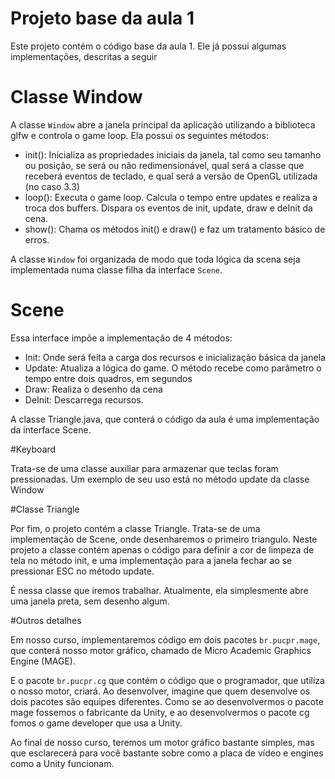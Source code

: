 # Projeto base da aula 1


Este projeto contém o código base da aula 1. Ele já possui algumas implementações, descritas a seguir
 
 # Classe Window
  
A classe `Window` abre a janela principal da aplicação utilizando a biblioteca glfw e controla o game loop. Ela possui 
os seguintes métodos:
- init(): Inicializa as propriedades iniciais da janela, tal como seu tamanho ou posição, se será ou não 
redimensionável, qual será a classe que receberá eventos de teclado, e qual será a versão de OpenGL utilizada 
(no caso 3.3)
- loop(): Executa o game loop. Calcula o tempo entre updates e realiza a troca dos buffers. Dispara os eventos de init, 
 update, draw e deInit da cena.
- show(): Chama os métodos init() e draw() e faz um tratamento básico de erros.

A classe `Window` foi organizada de modo que toda lógica da scena seja implementada numa classe filha da interface 
`Scene`.

# Scene

Essa interface impõe a implementação de 4 métodos:

- Init: Onde será feita a carga dos recursos e inicialização básica da janela
- Update: Atualiza a lógica do game. O método recebe como parâmetro o tempo entre dois quadros, em segundos
- Draw: Realiza o desenho da cena
- DeInit: Descarrega recursos.

A classe Triangle.java, que conterá o código da aula é uma implementação da interface Scene.

#Keyboard

Trata-se de uma classe auxiliar para armazenar que teclas foram pressionadas. Um exemplo de seu uso está no método 
update da classe Window

#Classe Triangle

Por fim, o projeto contém a classe Triangle. Trata-se de uma implementação de Scene, onde desenharemos o primeiro 
triangulo. Neste projeto a classe contém apenas o código para definir a cor de limpeza de tela no método init, e uma
implementação para a janela fechar ao se pressionar ESC no método update. 

É nessa classe que iremos trabalhar. Atualmente, ela simplesmente abre uma janela preta, sem desenho algum.

#Outros detalhes

Em nosso curso, implementaremos código em dois pacotes `br.pucpr.mage`, que conterá nosso motor gráfico, chamado de 
Micro Academic Graphics Engine (MAGE). 

E o pacote `br.pucpr.cg` que contém o código que o programador, que utiliza o nosso motor, criará. Ao desenvolver, 
imagine que quem desenvolve os dois pacotes são equipes diferentes. Como se ao desenvolvermos o pacote mage fossemos
o fabricante da Unity, e ao desenvolvermos o pacote cg fomos o game developer que usa a Unity.

Ao final de nosso curso, teremos um motor gráfico bastante simples, mas que esclarecerá para você bastante sobre como
a placa de vídeo e engines como a Unity funcionam.